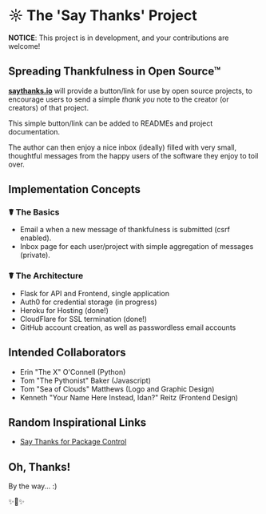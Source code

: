 # ☼  The 'Say Thanks' Project

**NOTICE**: This project is in development, and your contributions are welcome!

## Spreading Thankfulness in Open Source™

[**saythanks.io**](https://saythanks.io/) will provide a button/link for use by open source projects, to
encourage users to send a simple *thank you* note to the creator (or creators)
of that project. 

This simple button/link can be added to READMEs and project documentation. 

The author can then enjoy a nice inbox (ideally) filled with very small, 
thoughtful messages from the happy users of the software they enjoy to 
toil over. 

## Implementation Concepts

### ☤ The Basics

- Email a when a new message of thankfulness is submitted (csrf enabled).
- Inbox page for each user/project with simple aggregation of messages (private).

### ☤ The Architecture

- Flask for API and Frontend, single application
- Auth0 for credential storage (in progress)
- Heroku for Hosting (done!)
- CloudFlare for SSL termination (done!)
- GitHub account creation, as well as passwordless email accounts

## Intended Collaborators

- Erin "The X" O'Connell (Python)
- Tom "The Pythonist" Baker (Javascript)
- Tom "Sea of Clouds" Matthews (Logo and Graphic Design)
- Kenneth "Your Name Here Instead, Idan?" Reitz (Frontend Design)

## Random Inspirational Links

- [Say Thanks for Package Control](https://packagecontrol.io/say_thanks)

## Oh, Thanks!

By the way... :) 

✨🍰✨
